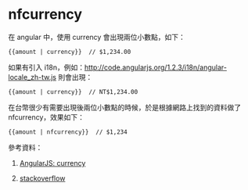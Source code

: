 nfcurrency
===============

在 angular 中，使用 currency 會出現兩位小數點，如下：
```
{{amount | currency}}  // $1,234.00
```

如果有引入 i18n，例如：http://code.angularjs.org/1.2.3/i18n/angular-locale_zh-tw.js
則會出現：
```
{{amount | currency}}  // NT$1,234.00
```

在台幣很少有需要出現後兩位小數點的時候，於是根據網路上找到的資料做了 nfcurrency，效果如下：
```
{{amount | nfcurrency}}  // $1,234
```

參考資料：

1. <a href="http://docs.angularjs.org/api/ng.filter:currency" target="_blank">AngularJS: currency</a>

2. <a href="http://stackoverflow.com/questions/14782439/removing-angularjs-currency-filter-decimal-cents" target="_blank">stackoverflow</a>